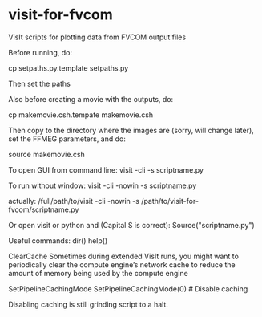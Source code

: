 # visit-for-fvcom
VisIt scripts for plotting data from FVCOM output files

Before running, do: 

cp setpaths.py.template setpaths.py

Then set the paths


Also before creating a movie with the outputs, do:

cp makemovie.csh.tempate makemovie.csh

Then copy to the directory where the images are (sorry, will change later), set the FFMEG parameters, and do:

source makemovie.csh


To open GUI from command line:
visit -cli -s scriptname.py

To run without window:
visit -cli -nowin -s scriptname.py

actually:
/full/path/to/visit -cli -nowin -s /path/to/visit-for-fvcom/scriptname.py

Or open visit or python and (Capital S is correct):
Source("scriptname.py")

Useful commands:
dir()
help()

ClearCache
Sometimes during extended VisIt runs, you might want to periodically clear the compute engine’s network cache to reduce the amount of memory being used by the compute engine

SetPipelineCachingMode
SetPipelineCachingMode(0) # Disable caching

Disabling caching is still grinding script to a halt.
